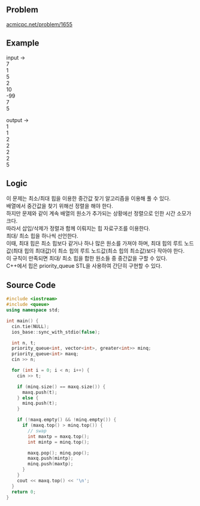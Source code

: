## Problem
[acmicpc.net/problem/1655]   
   
## Example
input ->   
7   
1  
5  
2  
10  
-99  
7  
5  
   
output ->  
1  
1  
2  
2  
2  
2  
5  
  
## Logic
이 문제는 최소/최대 힙을 이용한 중간값 찾기 알고리즘을 이용해 풀 수 있다.  
배열에서 중간값을 찾기 위해선 정렬을 해야 한다.  
하지만 문제와 같이 계속 배열의 원소가 추가되는 상황에선 정렬으로 인한 시간 소모가 크다.  
따라서 삽입/삭제가 정렬과 함께 이뤄지는 힙 자료구조를 이용한다.  
최대/ 최소 힙을 하나씩 선언한다.  
이때, 최대 힙은 최소 힙보다 같거나 하나 많은 원소를 가져야 하며,
최대 힙의 루트 노드값(최대 힙의 최대값)이 최소 힙의 루트 노드값(최소 힙의 최소값)보다 작아야 한다.  
이 규칙이 만족되면 최대/ 최소 힙을 합한 원소들 중 중간값을 구할 수 있다.  
C++에서 힙은 priority_queue STL을 사용하여 간단히 구현할 수 있다.  
  
## Source Code
``` cpp
#include <iostream>
#include <queue>
using namespace std;

int main() {
  cin.tie(NULL);
  ios_base::sync_with_stdio(false);

  int n, t;
  priority_queue<int, vector<int>, greater<int>> minq;
  priority_queue<int> maxq;
  cin >> n;

  for (int i = 0; i < n; i++) {
    cin >> t;

    if (minq.size() == maxq.size()) {
      maxq.push(t);
    } else {
      minq.push(t);
    }

    if (!maxq.empty() && !minq.empty()) {
      if (maxq.top() > minq.top()) {
        // swap
        int maxtp = maxq.top();
        int mintp = minq.top();

        maxq.pop(); minq.pop();
        maxq.push(mintp);
        minq.push(maxtp);
      }
    }
    cout << maxq.top() << '\n';
  }
  return 0;
}
```
  
[acmicpc.net/problem/1655]: https://acmicpc.net/problem/1655

